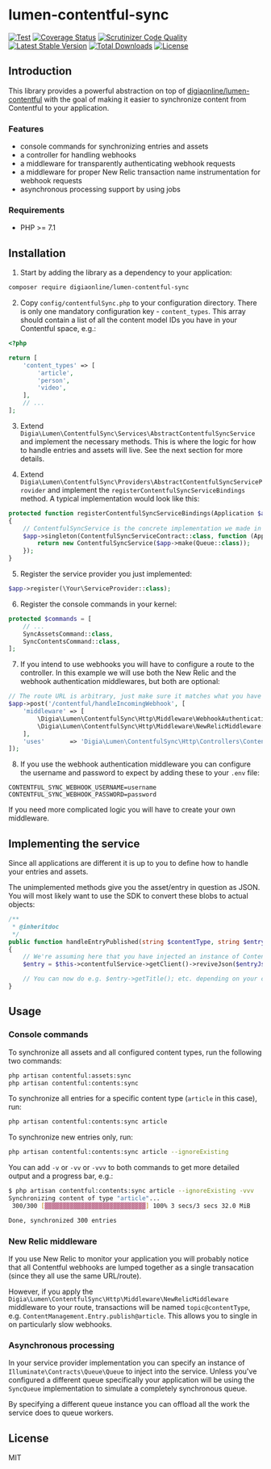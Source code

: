 # lumen-contentful-sync

[![Test](https://github.com/digiaonline/lumen-contentful-sync/actions/workflows/test.yml/badge.svg)](https://github.com/digiaonline/lumen-contentful-sync/actions/workflows/test.yml)
[![Coverage Status](https://coveralls.io/repos/github/digiaonline/lumen-contentful-sync/badge.svg?branch=master)](https://coveralls.io/github/digiaonline/lumen-contentful-sync?branch=master)
[![Scrutinizer Code Quality](https://scrutinizer-ci.com/g/digiaonline/lumen-contentful-sync/badges/quality-score.png?b=master)](https://scrutinizer-ci.com/g/digiaonline/lumen-contentful-sync/?branch=master)
[![Latest Stable Version](https://poser.pugx.org/digiaonline/lumen-contentful-sync/v/stable)](https://packagist.org/packages/digiaonline/lumen-contentful-sync)
[![Total Downloads](https://poser.pugx.org/digiaonline/lumen-contentful-sync/downloads)](https://packagist.org/packages/digiaonline/lumen-contentful-sync)
[![License](https://poser.pugx.org/digiaonline/lumen-contentful-sync/license)](https://packagist.org/packages/digiaonline/lumen-contentful-sync)

## Introduction

This library provides a powerful abstraction on top of
[digiaonline/lumen-contentful](https://github.com/digiaonline/lumen-contentful) with the goal of making it easier to
synchronize content from Contentful to your application.

### Features

* console commands for synchronizing entries and assets
* a controller for handling webhooks
* a middleware for transparently authenticating webhook requests
* a middleware for proper New Relic transaction name instrumentation for webhook requests
* asynchronous processing support by using jobs

### Requirements

* PHP >= 7.1

## Installation

1. Start by adding the library as a dependency to your application:

```bash
composer require digiaonline/lumen-contentful-sync
```

2. Copy `config/contentfulSync.php` to your configuration directory. There is only one mandatory configuration key -
`content_types`. This array should contain a list of all the content model IDs you have in your Contentful space, e.g.:

```php
<?php

return [
    'content_types' => [
        'article',
        'person',
        'video',
    ],
    // ...
];
```

3. Extend `Digia\Lumen\ContentfulSync\Services\AbstractContentfulSyncService` and implement the necessary methods. This
is where the logic for how to handle entries and assets will live. See the next section for more details.

4. Extend `Digia\Lumen\ContentfulSync\Providers\AbstractContentfulSyncServiceProvider` and implement the
`registerContentfulSyncServiceBindings` method. A typical implementation would look like this:

```php
protected function registerContentfulSyncServiceBindings(Application $app)
{
    // ContentfulSyncService is the concrete implementation we made in step 3
    $app->singleton(ContentfulSyncServiceContract::class, function (Application $app) {
        return new ContentfulSyncService($app->make(Queue::class));
    });
}
```

5. Register the service provider you just implemented:

```php
$app->register(\Your\ServiceProvider::class);
```

6. Register the console commands in your kernel:

```php
protected $commands = [
    // ...
    SyncAssetsCommand::class,
    SyncContentsCommand::class,
];
```

7. If you intend to use webhooks you will have to configure a route to the controller. In this example we will use
both the New Relic and the webhook authentication middlewares, but both are optional:

```php
// The route URL is arbitrary, just make sure it matches what you have configured in Contentful
$app->post('/contentful/handleIncomingWebhook', [
    'middleware' => [
        \Digia\Lumen\ContentfulSync\Http\Middleware\WebhookAuthenticationMiddleware::class,
        \Digia\Lumen\ContentfulSync\Http\Middleware\NewRelicMiddleware::class,
    ],
    'uses'       => 'Digia\Lumen\ContentfulSync\Http\Controllers\ContentfulSyncController@handleIncomingWebhook',
]);
```

8. If you use the webhook authentication middleware you can configure the username and password to expect by adding
these to your `.env` file:

```
CONTENTFUL_SYNC_WEBHOOK_USERNAME=username
CONTENTFUL_SYNC_WEBHOOK_PASSWORD=password
```

If you need more complicated logic you will have to create your own middleware.

## Implementing the service

Since all applications are different it is up to you to define how to handle your entries and assets.

The unimplemented methods give you the asset/entry in question as JSON. You will most likely want to use the SDK to
convert these blobs to actual objects:

```php
/**
 * @inheritdoc
 */
public function handleEntryPublished(string $contentType, string $entryJson, bool $ignoreExisting): void
{
    // We're assuming here that you have injected an instance of ContentfulServiceContract
    $entry = $this->contentfulService->getClient()->reviveJson($entryJson);

    // You can now do e.g. $entry->getTitle(); etc. depending on your content model
}
```

## Usage

### Console commands

To synchronize all assets and all configured content types, run the following two commands:

```bash
php artisan contentful:assets:sync
php artisan contentful:contents:sync
```

To synchronize all entries for a specific content type (`article` in this case), run:

```bash
php artisan contentful:contents:sync article
```

To synchronize new entries only, run:

```bash
php artisan contentful:contents:sync article --ignoreExisting
```

You can add `-v` or `-vv` or `-vvv` to both commands to get more detailed output and a progress bar, e.g.:

```bash
$ php artisan contentful:contents:sync article --ignoreExisting -vvv
Synchronizing content of type "article"...
 300/300 [▓▓▓▓▓▓▓▓▓▓▓▓▓▓▓▓▓▓▓▓▓▓▓▓▓▓▓▓] 100% 3 secs/3 secs 32.0 MiB

Done, synchronized 300 entries
```

### New Relic middleware

If you use New Relic to monitor your application you will probably notice that all Contentful webhooks are lumped
together as a single transacation (since they all use the same URL/route).

However, if you apply the
`Digia\Lumen\ContentfulSync\Http\Middleware\NewRelicMiddleware` middleware to your route, transactions will be named
`topic@contentType`, e.g. `ContentManagement.Entry.publish@article`. This allows you to single in on particularly slow
webhooks.

### Asynchronous processing

In your service provider implementation you can specify an instance of `Illuminate\Contracts\Queue\Queue` to inject
into the service. Unless you've configured a different queue specifically your application will be using the
`SyncQueue` implementation to simulate a completely synchronous queue.

By specifying a different queue instance you can offload all the work the service does to queue workers.

## License

MIT
